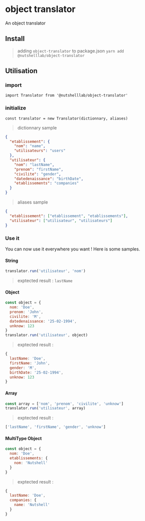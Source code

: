 # object translator

An object translator

## Install

> adding `object-translator` to package.json
`yarn add @nutshelllab/object-translator`

## Utilisation

### import
`import Translator from '@nutshelllab/object-translator'`

### initialize
`const translator = new Translator(dictionnary, aliases)`

> dictionnary sample
```json
{
  "etablissement": {
    "nom": "name",
    "utilisateurs": "users"
  },
  "utilisateur": {
    "nom": "lastName",
    "prenom": "firstName",
    "civilite": "gender",
    "datedenaissance": "birthDate",
    "etablissements": "companies"
  }
}
```

> aliases sample
```json
{
  "etablissement": ["etablissement", "etablissements"],
  "utilisateur": ["utilisateur", "utilisateurs"]
}
```

### Use it

You can now use it everywhere you want ! Here is some samples.

#### String

```js
translator.run('utilisateur', 'nom')
```
> exptected result : `lastName`

#### Object

```js
const object = { 
  nom: 'Doe',
  prenom: 'John',
  civilite: 'M',
  datedenaissance: '25-02-1994',
  unknow: 123
}
translator.run('utilisateur', object)
```
> exptected result : 
```js
{ 
  lastName: 'Doe',
  firstName: 'John',
  gender: 'M',
  birthDate: '25-02-1994',
  unknow: 123
}
```

#### Array

```js
const array = ['nom', 'prenom', 'civilite', 'unknow']
translator.run('utilisateur', array)
```
> exptected result : 
```js
['lastName', 'firstName', 'gender', 'unknow']
```

#### MultiType Object

```js
const object = { 
  nom: 'Doe',
  etablissements: { 
    nom: 'Nutshell'
  }
}
```
> exptected result : 
```js
{ 
  lastName: 'Doe',
  companies: { 
    name: 'Nutshell'
  }
}
```

